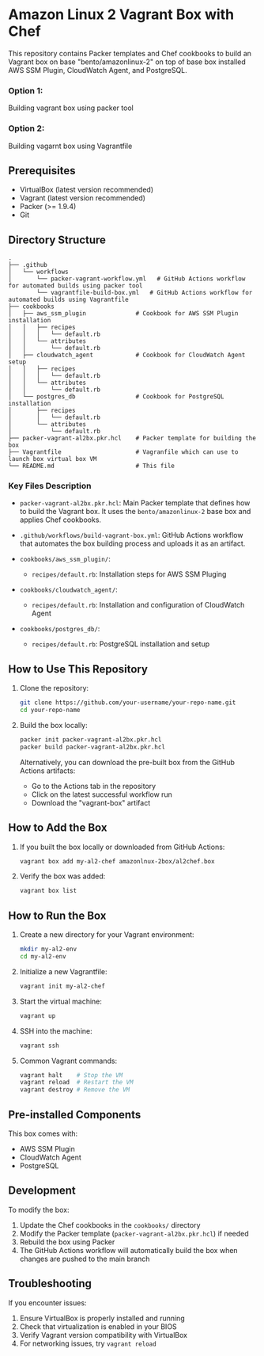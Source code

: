 # Amazon Linux 2 Vagrant Box with Chef

This repository contains Packer templates and Chef cookbooks to build an  Vagrant box on base "bento/amazonlinux-2" on top of base box installed AWS SSM Plugin, CloudWatch Agent, and PostgreSQL.

### Option 1:
   Building vagrant box using packer tool
### Option 2:
   Building vagarnt box using Vagrantfile

## Prerequisites

- VirtualBox (latest version recommended)
- Vagrant (latest version recommended)
- Packer (>= 1.9.4)
- Git

## Directory Structure

```
.
├── .github
│   └── workflows
│       └── packer-vagrant-workflow.yml   # GitHub Actions workflow for automated builds using packer tool
        └── vagrantfile-build-box.yml   # GitHub Actions workflow for automated builds using Vagrantfile
├── cookbooks
│   ├── aws_ssm_plugin              # Cookbook for AWS SSM Plugin installation
│   │   ├── recipes
│   │   │   └── default.rb
│   │   └── attributes
│   │       └── default.rb
│   ├── cloudwatch_agent            # Cookbook for CloudWatch Agent setup
│   │   ├── recipes
│   │   │   └── default.rb
│   │   └── attributes
│   │       └── default.rb
│   └── postgres_db                 # Cookbook for PostgreSQL installation
│       ├── recipes
│       │   └── default.rb
│       └── attributes
│           └── default.rb
├── packer-vagrant-al2bx.pkr.hcl    # Packer template for building the box
├── Vagrantfile                     # Vagranfile which can use to launch box virtual box VM
└── README.md                       # This file
```

### Key Files Description

- `packer-vagrant-al2bx.pkr.hcl`: Main Packer template that defines how to build the Vagrant box. It uses the `bento/amazonlinux-2` base box and applies Chef cookbooks.

- `.github/workflows/build-vagrant-box.yml`: GitHub Actions workflow that automates the box building process and uploads it as an artifact.

- `cookbooks/aws_ssm_plugin/`:
  - `recipes/default.rb`: Installation steps for AWS SSM Pluging

- `cookbooks/cloudwatch_agent/`:
  - `recipes/default.rb`: Installation and configuration of CloudWatch Agent

- `cookbooks/postgres_db/`:
  - `recipes/default.rb`: PostgreSQL installation and setup

## How to Use This Repository

1. Clone the repository:
   ```bash
   git clone https://github.com/your-username/your-repo-name.git
   cd your-repo-name
   ```

2. Build the box locally:
   ```bash
   packer init packer-vagrant-al2bx.pkr.hcl
   packer build packer-vagrant-al2bx.pkr.hcl
   ```

   Alternatively, you can download the pre-built box from the GitHub Actions artifacts:
   - Go to the Actions tab in the repository
   - Click on the latest successful workflow run
   - Download the "vagrant-box" artifact

## How to Add the Box

1. If you built the box locally or downloaded from GitHub Actions:
   ```bash
   vagrant box add my-al2-chef amazonlnux-2box/al2chef.box
   ```

2. Verify the box was added:
   ```bash
   vagrant box list
   ```

## How to Run the Box

1. Create a new directory for your Vagrant environment:
   ```bash
   mkdir my-al2-env
   cd my-al2-env
   ```

2. Initialize a new Vagrantfile:
   ```bash
   vagrant init my-al2-chef
   ```

3. Start the virtual machine:
   ```bash
   vagrant up
   ```

4. SSH into the machine:
   ```bash
   vagrant ssh
   ```

5. Common Vagrant commands:
   ```bash
   vagrant halt    # Stop the VM
   vagrant reload  # Restart the VM
   vagrant destroy # Remove the VM
   ```

## Pre-installed Components

This box comes with:
- AWS SSM Plugin
- CloudWatch Agent
- PostgreSQL

## Development

To modify the box:
1. Update the Chef cookbooks in the `cookbooks/` directory
2. Modify the Packer template (`packer-vagrant-al2bx.pkr.hcl`) if needed
3. Rebuild the box using Packer
4. The GitHub Actions workflow will automatically build the box when changes are pushed to the main branch

## Troubleshooting

If you encounter issues:
1. Ensure VirtualBox is properly installed and running
2. Check that virtualization is enabled in your BIOS
3. Verify Vagrant version compatibility with VirtualBox
4. For networking issues, try `vagrant reload`
